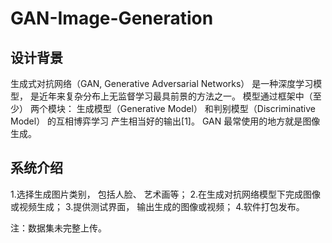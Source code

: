 # GAN-Image-Generation

## 设计背景

生成式对抗网络（GAN, Generative Adversarial Networks） 是一种深度学习模型，
是近年来复杂分布上无监督学习最具前景的方法之一。 模型通过框架中（至少） 两个模块：
生成模型（Generative Model） 和判别模型（Discriminative Model） 的互相博弈学习
产生相当好的输出[1]。 GAN 最常使用的地方就是图像生成。

## 系统介绍

1.选择生成图片类别， 包括人脸、 艺术画等；
2.在生成对抗网络模型下完成图像或视频生成；
3.提供测试界面， 输出生成的图像或视频；
4.软件打包发布。

注：数据集未完整上传。
